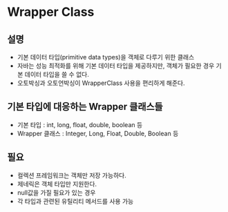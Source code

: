 # Wrapper Class

## 설명

- 기본 데이터 타입(primitive data types)을 객체로 다루기 위한 클래스
- 자바는 성능 최적화를 위해 기본 데이터 타입을 제공하지만, 객체가 필요한 경우 기본 데이터 타입을 쓸 수 없다.
- 오토박싱과 오토언박싱이 WrapperClass 사용을 편리하게 해준다.

## 기본 타입에 대응하는 Wrapper 클래스들

- 기본 타입 : int, long, float, double, boolean 등
- Wrapper 클래스 : Integer, Long, Float, Double, Boolean 등

## 필요

- 컬렉션 프레임워크는 객체만 저장 가능하다.
- 제네릭은 객체 타입만 지원한다.
- null값을 가질 필요가 있는 경우
- 각 타입과 관련된 유틸리티 메서드를 사용 가능
